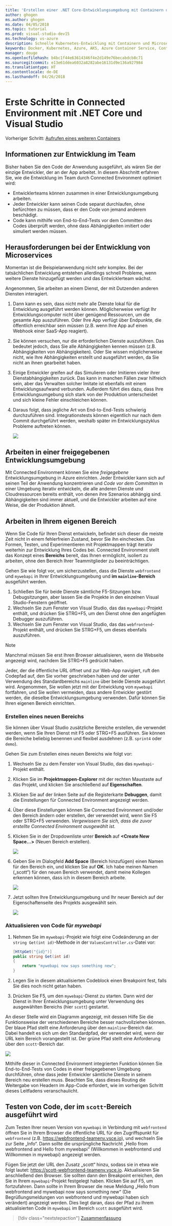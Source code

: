 ```yaml
---
title: 'Erstellen einer .NET Core-Entwicklungsumgebung mit Containern unter Verwendung von Kubernetes in der Cloud mit Visual Studio, Schritt 6: Informationen zur Entwicklung im Team | Microsoft-Dokumentation'
author: ghogen
ms.author: ghogen
ms.date: 04/05/2018
ms.topic: tutorial
ms.prod: visual-studio-dev15
ms.technology: vs-azure
description: Schnelle Kubernetes-Entwicklung mit Containern und Microservices in Azure
keywords: Docker, Kubernetes, Azure, AKS, Azure Container Service, Container
manager: douge
ms.openlocfilehash: b4bc1f44e63614346f4e2d149e76becabdcb8c71
ms.sourcegitcommit: e13e61ddea6032a8282abe16131d9e136a927984
ms.translationtype: HT
ms.contentlocale: de-DE
ms.lasthandoff: 04/26/2018
---
```

# <a name="get-started-on-connected-environment-with-net-core-and-visual-studio"></a>Erste Schritte in Connected Environment mit .NET Core und Visual Studio

Vorheriger Schritt: [Aufrufen eines weiteren Containers](get-started-netcore-visualstudio-05.md)

## <a name="learn-about-team-development"></a>Informationen zur Entwicklung im Team

Bisher haben Sie den Code der Anwendung ausgeführt, als wären Sie der einzige Entwickler, der an der App arbeitet. In diesem Abschnitt erfahren Sie, wie die Entwicklung im Team durch Connected Environment optimiert wird:
* Entwicklerteams können zusammen in einer Entwicklungsumgebung arbeiten.
* Jeder Entwickler kann seinen Code separat durchlaufen, ohne befürchten zu müssen, dass er den Code von jemand anderem beschädigt.
* Code kann mithilfe von End-to-End-Tests vor dem Committen des Codes überprüft werden, ohne dass Abhängigkeiten imitiert oder simuliert werden müssen.

## <a name="challenges-with-developing-microservices"></a>Herausforderungen bei der Entwicklung von Microservices
Momentan ist die Beispielanwendung nicht sehr komplex. Bei der tatsächlichen Entwicklung entstehen allerdings schnell Probleme, wenn weitere Dienste hinzugefügt werden und das Entwicklerteam wächst.

Angenommen, Sie arbeiten an einem Dienst, der mit Dutzenden anderen Diensten interagiert.

1. Dann kann es sein, dass nicht mehr alle Dienste lokal für die Entwicklung ausgeführt werden können. Möglicherweise verfügt Ihr Entwicklungscomputer nicht über genügend Ressourcen, um die gesamte App auszuführen. Oder Ihre App verfügt über Endpunkte, die öffentlich erreichbar sein müssen (z.B. wenn Ihre App auf einen Webhook einer SaaS-App reagiert).
1. Sie können versuchen, nur die erforderlichen Dienste auszuführen. Das bedeutet jedoch, dass Sie alle Abhängigkeiten kennen müssen (z.B. Abhängigkeiten von Abhängigkeiten). Oder Sie wissen möglicherweise nicht, wie Ihre Abhängigkeiten erstellt und ausgeführt werden, da Sie nicht an ihnen gearbeitet haben.
1. Einige Entwickler greifen auf das Simulieren oder Imitieren vieler ihrer Dienstabhängigkeiten zurück. Das kann in manchen Fällen zwar hilfreich sein, aber das Verwalten solcher Imitate ist ebenfalls mit einem Entwicklungsaufwand verbunden. Außerdem führt dies dazu, dass Ihre Entwicklungsumgebung sich stark von der Produktion unterscheidet und sich kleine Fehler einschleichen können.
1. Daraus folgt, dass jegliche Art von End-to-End-Tests schwierig durchzuführen sind. Integrationstests können eigentlich nur nach dem Commit durchgeführt werden, weshalb später im Entwicklungszyklus Probleme auftreten können.

    ![](media/microservices-challenges.png)

## <a name="work-in-a-shared-development-environment"></a>Arbeiten in einer freigegebenen Entwicklungsumgebung
Mit Connected Environment können Sie eine *freigegebene* Entwicklungsumgebung in Azure einrichten. Jeder Entwickler kann sich auf seinen Teil der Anwendung konzentrieren und *Code vor dem Committen* in einer Umgebung iterativ entwickeln, die alle anderen Dienste und Cloudressourcen bereits enthält, von denen ihre Szenarios abhängig sind. Abhängigkeiten sind immer aktuell, und die Entwickler arbeiten auf eine Weise, die der Produktion ähnelt.

## <a name="work-in-your-own-space"></a>Arbeiten in Ihrem eigenen Bereich
Wenn Sie Code für Ihren Dienst entwickeln, befindet sich dieser die meiste Zeit nicht in einem fehlerfreien Zustand, bevor Sie ihn einchecken. Das Formen, Testen, und Experimentieren mit Projektmappen trägt iterativ weiterhin zur Entwicklung Ihres Codes bei. Connected Environment stellt das Konzept eines **Bereichs** bereit, das Ihnen ermöglicht, isoliert zu arbeiten, ohne den Bereich Ihrer Teammitglieder zu beeinträchtigen.

Gehen Sie wie folgt vor, um sicherzustellen, dass die Dienste `webfrontend` und `mywebapi` in Ihrer Entwicklungsumgebung und **im `mainline`-Bereich** ausgeführt werden.
1. Schließen Sie für beide Dienste sämtliche F5-Sitzungen bzw. Debugsitzungen, aber lassen Sie die Projekte in den einzelnen Visual Studio-Fenstern geöffnet.
2. Wechseln Sie zum Fenster von Visual Studio, das das `mywebapi`-Projekt enthält, und drücken Sie STRG+F5, um den Dienst ohne den angefügten Debugger auszuführen.
3. Wechseln Sie zum Fenster von Visual Studio, das das `webfrontend`-Projekt enthält, und drücken Sie STRG+F5, um dieses ebenfalls auszuführen.

> [!Note]
Manchmal müssen Sie erst Ihren Browser aktualisieren, wenn die Webseite angezeigt wird, nachdem Sie STRG+F5 gedrückt haben.

Jeder, der die öffentliche URL öffnet und zur Web-App navigiert, ruft den Codepfad auf, den Sie vorher geschrieben haben und der unter Verwendung des Standardbereichs `mainline` über beide Dienste ausgeführt wird. Angenommen, Sie wollen jetzt mit der Entwicklung von `mywebapi` fortfahren, und Sie wollen vermeiden, dass andere Entwickler gestört werden, die dieselbe Entwicklungsumgebung verwenden. Dafür können Sie Ihren eigenen Bereich einrichten.

### <a name="create-a-new-space"></a>Erstellen eines neuen Bereichs
Sie können über Visual Studio zusätzliche Bereiche erstellen, die verwendet werden, wenn Sie Ihren Dienst mit F5 oder STRG+F5 ausführen. Sie können die Bereiche beliebig benennen und flexibel ausdehnen (z.B. `sprint4` oder `demo`).

Gehen Sie zum Erstellen eines neuen Bereichs wie folgt vor:
1. Wechseln Sie zu dem Fenster von Visual Studio, das das `mywebapi`-Projekt enthält.
2. Klicken Sie im **Projektmappen-Explorer** mit der rechten Maustaste auf das Projekt, und klicken Sie anschließend auf **Eigenschaften**.
3. Klicken Sie auf der linken Seite auf die Registerkarte **Debuggen**, damit die Einstellungen für Connected Environment angezeigt werden.
4. Über diese Einstellungen können Sie Connected Environment und/oder den Bereich ändern oder erstellen, der verwendet wird, wenn Sie F5 oder STRG+F5 verwenden. *Vergewissern Sie sich, dass die zuvor erstellte Connected Environment ausgewählt ist.*
5. Klicken Sie in der Dropdownliste unter **Bereich** auf **<Create New Space…>** (Neuen Bereich erstellen).

    ![](images/Settings.png)

6. Geben Sie im Dialogfeld **Add Space** (Bereich hinzufügen) einen Namen für den Bereich ein, und klicken Sie auf **OK**. Ich habe meinen Namen („scott“) für den neuen Bereich verwendet, damit meine Kollegen erkennen können, dass ich in diesem Bereich arbeite.

    ![](images/AddSpace.png)

7. Jetzt sollten Ihre Entwicklungsumgebung und Ihr neuer Bereich auf der Eigenschaftenseite des Projekts ausgewählt sein.

    ![](images/Settings2.png)

### <a name="update-code-for-mywebapi"></a>Aktualisieren von Code für *mywebapi*

1. Nehmen Sie im `mywebapi`-Projekt wie folgt eine Codeänderung an der `string Get(int id)`-Methode in der `ValuesController.cs`-Datei vor:
 
    ```csharp
    [HttpGet("{id}")]
    public string Get(int id)
    {
        return "mywebapi now says something new";
    }
    ```

2. Legen Sie in diesem aktualisierten Codeblock einen Breakpoint fest, falls Sie dies noch nicht getan haben.
3. Drücken Sie F5, um den `mywebapi`-Dienst zu starten. Dann wird der Dienst in Ihrer Entwicklungsumgebung unter Verwendung des ausgewählten Bereichs (hier `scott`) gestartet.

An dieser Stelle wird ein Diagramm angezeigt, mit dessen Hilfe Sie die Funktionsweise der verschiedenen Bereiche besser nachvollziehen können. Der blaue Pfad stellt eine Anforderung über den `mainline`-Bereich dar. Dabei handelt es sich um den Standardpfad, der verwendet wird, wenn der URL kein Bereich vorangestellt ist. Der grüne Pfad stellt eine Anforderung über den `scott`-Bereich dar.

![](media/Space-Routing.png)

Mithilfe dieser in Connected Environment integrierten Funktion können Sie End-to-End-Tests von Codes in einer freigegebenen Umgebung durchführen, ohne dass jeder Entwickler sämtliche Dienste in seinem Bereich neu erstellen muss. Beachten Sie, dass dieses Routing die Weitergabe von Headern im App-Code erfordert, wie im vorherigen Schritt dieses Leitfadens veranschaulicht.

## <a name="test-code-running-in-the-scott-space"></a>Testen von Code, der im `scott`-Bereich ausgeführt wird
Zum Testen Ihrer neuen Version von `mywebapi` in Verbindung mit `webfrontend` öffnen Sie in Ihrem Browser die öffentliche URL für den Zugriffspunkt für `webfrontend` (z.B. https://webfrontend-teamenv.vsce.io), und wechseln Sie zur Seite „Info“. Dann sollte die ursprüngliche Nachricht „Hello from webfrontend and Hello from mywebapi“ (Willkommen in webfrontend und Willkommen in mywebapi) angezeigt werden.

Fügen Sie jetzt der URL den Zusatz „scott“ hinzu, sodass sie in etwa wie folgt lautet: https://scott-webfrontend-teamenv.vsce.io. Aktualisieren Sie anschließend den Browser. Sie sollten dann den Breakpoint erreichen, den Sie in Ihrem `mywebapi`-Projekt festgelegt haben. Klicken Sie auf F5, um fortzufahren. Dann sollte in Ihrem Browser die neue Meldung „Hello from webfrontend and mywebapi now says something new“ (Die Begrüßungsmeldungen von webfrontend und mywebapi haben sich verändert) angezeigt werden. Dies liegt daran, dass der Pfad zu Ihrem aktualisierten Code in `mywebapi` im Bereich `scott` ausgeführt wird.

> [!div class="nextstepaction"]
> [Zusammenfassung](get-started-netcore-visualstudio-07.md)
